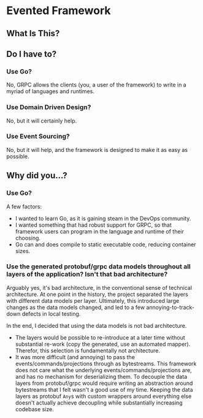 # Evented Framework
## What Is This?

## Do I have to?
### Use Go?
No, GRPC allows the clients (you, a user of the framework) to write in a myriad of languages and runtimes.

### Use Domain Driven Design?
No, but it will certainly help.

### Use Event Sourcing?
No, but it will help, and the framework is designed to make it as easy as possible.

## Why did you...?
### Use Go?
A few factors:
* I wanted to learn Go, as it is gaining steam in the DevOps community.
* I wanted something that had robust support for GRPC, so that framework users can program in the language and runtime of their choosing.
* Go can and does compile to static executable code, reducing container sizes.

### Use the generated protobuf/grpc data models throughout all layers of the application?  Isn't that bad architecture?
Arguably yes, it's bad architecture, in the conventional sense of technical architecture.  At one point in the history, the project separated the layers with different data models per layer.  Ultimately, this introduced large changes as the data models changed, and led to a few annoying-to-track-down defects in local testing.

In the end, I decided that using the data models is not bad architecture.
* The layers would be possible to re-introduce at a later time without substantial re-work (copy the generated, use an automated mapper).  Therefor, this selection is fundamentally not architecture.
* It was more difficult (and annoying) to pass the events/commands/projections through as bytestreams.  This framework does not care what the underlying events/commands/projections are, and has no mechanism for deserializing them.  To decouple the data layers from protobuf/grpc would require writing an abstraction around bytestreams that I felt wasn't a good use of my time.  Keeping the data layers as protobuf `Any`s with custom wrappers around everything else doesn't actually achieve decoupling while substantially increasing codebase size. 